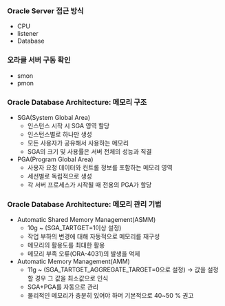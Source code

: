 ### Oracle Server 접근 방식
- CPU 
- listener
- Database

### 오라클 서버 구동 확인
- smon
- pmon

### Oracle Database Architecture: 메모리 구조
- SGA(System Global Area)
    + 인스턴스 시작 시 SGA 영역 할당 
    + 인스턴스별로 하나만 생성
    + 모든 사용자가 공유해서 사용하는 메모리
    + SGA의 크기 및 사용률은 서버 전체의 성능과 직결
- PGA(Program Global Area)
    + 사용자 요청 데이터와 컨트롤 정보를 포함하는 메모리 영역
    + 세션별로 독립적으로 생성
    + 각 서버 프로세스가 시작될 때 전용의 PGA가 할당

### Oracle Database Architecture: 메모리 관리 기법
- Automatic Shared Memory Management(ASMM)
    + 10g ~ (SGA_TARTGET=1이상 설정)
    + 작업 부하의 변경에 대해 자동적으로 메모리를 재구성
    + 메모리의 활용도를 최대한 활용
    + 메모리 부족 오류(ORA-4031)의 발생을 억제 
- Automatic Memory Management(AMM)
    + 11g ~ (SGA_TARTGET_AGGREGATE_TARGET=0으로 설정) -> 값을 설정할 경우 그 값을 최소값으로 인식
    + SGA+PGA를 자동으로 관리
    + 물리적인 메모리가 충분히 있어야 하며 기본적으로 40~50 % 권고
